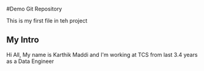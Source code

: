 #Demo Git Repository

This is my first file in teh project

## My Intro

Hi All, My name is Karthik Maddi and I'm working at TCS from last 3.4 years as a Data Engineer